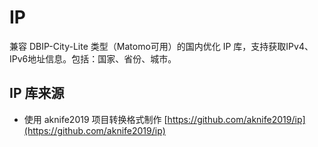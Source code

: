 # IP
兼容 DBIP-City-Lite 类型（Matomo可用）的国内优化 IP 库，支持获取IPv4、IPv6地址信息。包括：国家、省份、城市。


## IP 库来源

- 使用 aknife2019 项目转换格式制作 [https://github.com/aknife2019/ip](https://github.com/aknife2019/ip)